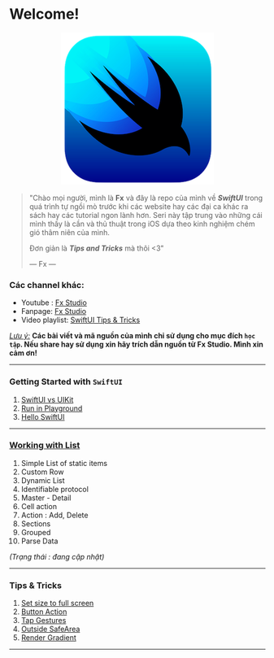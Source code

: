 # Welcome!
<p align="center">
  <img src="./assets/images/logo_swiftui.png" alt="SwiftUI"/>
</p>

> "Chào mọi người, mình là **Fx** và đây là repo của mình về ***SwiftUI*** trong quá trình tự ngồi mò trước khi các website hay các đại ca khác ra sách hay các tutorial ngon lành hơn. Seri này tập trung vào những cái mình thấy là cần và thủ thuật trong iOS dựa theo kinh nghiệm chém gió thâm niên của mình.
>
> Đơn giản là ***Tips and Tricks*** mà thôi <3"
>
> — Fx — 

### Các channel khác:

* Youtube : [Fx Studio](<https://www.youtube.com/channel/UCjZOytn9lfmj8RLF5luCBBg>)
* Fanpage: [Fx Studio](<https://www.facebook.com/FxStudio.Official>)
* Video playlist: [SwiftUI Tips & Tricks](https://www.youtube.com/playlist?list=PLA-ODsEnQYDiR5oOJPHRfSky_8eIYrEQ-)

*<u>Lưu ý:</u>*  **Các bài viết và mã nguồn của mình chỉ sử dụng cho mục đích `học tập`. Nếu share hay sử dụng xin hãy trích dẫn nguồn từ Fx Studio. Mình xin cảm ơn!**

---

### Getting Started with `SwiftUI`

1. [SwiftUI vs UIKit](./SwiftUIVsUIKit)
2. [Run in Playground](./RunPlayground)
3. [Hello SwiftUI](./HelloSwiftUI)

---

### [Working with List](./WorkingWithLists)

1. Simple List of static items
2. Custom Row
3. Dynamic List 
4. Identifiable protocol 
5. Master - Detail
6. Cell action
7. Action : Add, Delete
8. Sections
9. Grouped
10. Parse Data

*(Trạng thái : đang cập nhật)*

---

### Tips & Tricks

1. [Set size to full screen](./FullScreen)
4. [Button Action](./ButtonAction)
5. [Tap Gestures](./TapGestures)
6. [Outside SafeArea](./OutsideSafeArea)
7. [Render Gradient](./RenderGradient)

---

